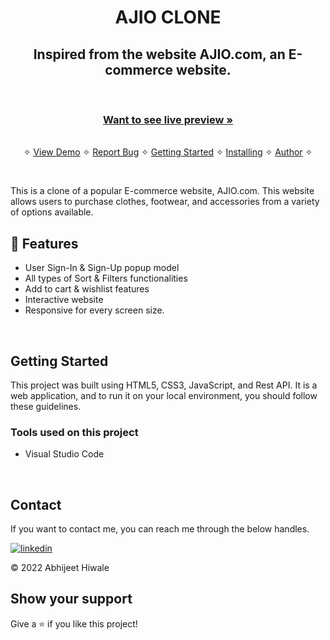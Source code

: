 <h1 align="center">AJIO CLONE</h1>
<h2 align="center">Inspired from the website AJIO.com, an E-commerce website.</h2>

<br />

<h3 align="center">
  <a href="https://rad-wisp-02436f.netlify.app">
    <strong>Want to see live preview »</strong>
  </a>
</h3>

<p align="center">
  <br />&#10023;
  <a href="#Demo">View Demo</a>   &#10023;  
  <a href="https://github.com/Abhii-07/Ajio-Clone/issues">Report Bug</a>    &#10023;
  <a href="#Getting-Started">Getting Started</a> &#10023; <a href="#Install">Installing</a> &#10023;    
  <a href="#Contact">Author</a> &#10023;
</p>

<br />

This is a clone of a popular E-commerce website, AJIO.com. This website allows users to purchase clothes, footwear, and accessories from a variety of options available.

## 🚀 Features
- User Sign-In & Sign-Up popup model
- All types of Sort & Filters functionalities 
- Add to cart & wishlist features
- Interactive website
- Responsive for every screen size.

<br />

## Getting Started

This project was built using HTML5, CSS3, JavaScript, and Rest API. It is a web application, and to run it on your local environment, you should follow these guidelines.

### Tools used on this project
- Visual Studio Code

<br />

## Contact

If you want to contact me, you can reach me through the below handles.

[![linkedin](https://img.shields.io/badge/Abhii-07?style=for-the-badge&logo=linkedin&logoColor=white)](https://www.linkedin.com/in/abhijeethiwale/)

© 2022 Abhijeet Hiwale

## Show your support

Give a ⭐️ if you like this project!
